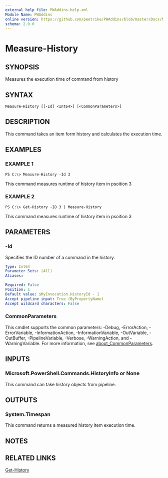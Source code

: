 ```yaml
---
external help file: PWAddins-help.xml
Module Name: PWAddins
online version: https://github.com/peetrike/PWAddins/blob/master/Docs/Measure-History.md
schema: 2.0.0
---
```


# Measure-History

## SYNOPSIS
Measures the execution time of command from history

## SYNTAX

```
Measure-History [[-Id] <Int64>] [<CommonParameters>]
```

## DESCRIPTION
This command takes an item form history and calculates the execution time.

## EXAMPLES

### EXAMPLE 1
```
PS C:\> Measure-History -Id 3
```

This command measures runtime of history item in psoition 3

### EXAMPLE 2
```
PS C:\> Get-History -ID 3 | Measure-History
```

This command measures runtime of history item in psoition 3

## PARAMETERS

### -Id
Specifies the ID number of a command in the history.

```yaml
Type: Int64
Parameter Sets: (All)
Aliases:

Required: False
Position: 1
Default value: $MyInvocation.HistoryId - 1
Accept pipeline input: True (ByPropertyName)
Accept wildcard characters: False
```

### CommonParameters
This cmdlet supports the common parameters: -Debug, -ErrorAction, -ErrorVariable, -InformationAction, -InformationVariable, -OutVariable, -OutBuffer, -PipelineVariable, -Verbose, -WarningAction, and -WarningVariable. For more information, see [about_CommonParameters](http://go.microsoft.com/fwlink/?LinkID=113216).

## INPUTS

### Microsoft.PowerShell.Commands.HistoryInfo or None
This command can take history objects from pipeline.

## OUTPUTS

### System.Timespan
This command returns a measured history item execution time.

## NOTES

## RELATED LINKS

[Get-History](https://docs.microsoft.com/en-us/powershell/module/microsoft.powershell.core/get-history)

